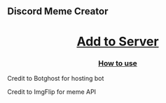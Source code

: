   
## Discord Meme Creator

<center>
<h1><a href="https://discord.com/oauth2/authorize?client_id=778273877041741864&permissions=378880&scope=bot">Add to Server</a></h1>
<h3><a href="https://jroo3121.github.io/files/howtouse/discordmemecreator.html">How to use</a></h3>
</center>

<footer>
  Credit to Botghost for hosting bot
  <p>
   Credit to ImgFlip for meme API
    </footer>
